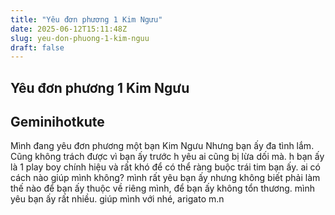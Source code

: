 ```yaml
---
title: "Yêu đơn phương 1 Kim Ngưu"
date: 2025-06-12T15:11:48Z
slug: yeu-don-phuong-1-kim-nguu
draft: false
---
```


## Yêu đơn phương 1 Kim Ngưu

## Geminihotkute

Mình đang yêu đơn phương một bạn Kim Ngưu
Nhưng bạn ấy đa tình lắm. Cũng không trách được vì bạn ấy trước h yêu ai cũng bị lừa dối mà. h bạn ấy là 1 play boy chính hiệu và rất khó để có thể ràng buộc trái tim bạn ấy.
ai có cách nào giúp mình không? mình rất yêu bạn ấy nhưng không biết phải làm thế nào để bạn ấy thuộc về riêng mình, để bạn ấy không tổn thương. mình yêu bạn ấy rất nhiều. giúp mình với nhé, arigato m.n
